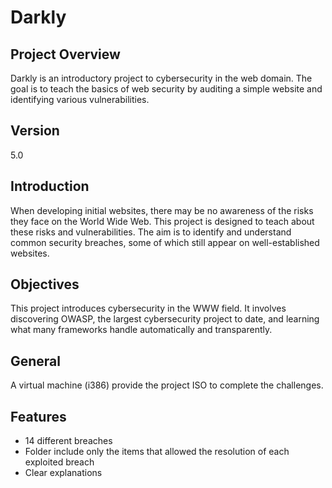 # Darkly

## Project Overview
Darkly is an introductory project to cybersecurity in the web domain. The goal is to teach the basics of web security by auditing a simple website and identifying various vulnerabilities.

## Version
5.0

## Introduction
When developing initial websites, there may be no awareness of the risks they face on the World Wide Web. This project is designed to teach about these risks and vulnerabilities. The aim is to identify and understand common security breaches, some of which still appear on well-established websites.

## Objectives
This project introduces cybersecurity in the WWW field. It involves discovering OWASP, the largest cybersecurity project to date, and learning what many frameworks handle automatically and transparently.

## General
A virtual machine (i386) provide the project ISO to complete the challenges.

## Features
- 14 different breaches
- Folder include only the items that allowed the resolution of each exploited breach
- Clear explanations
